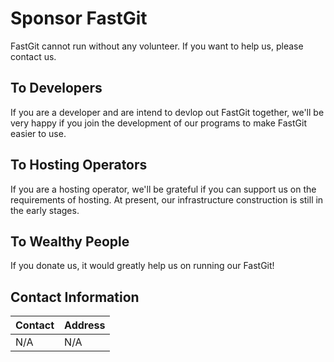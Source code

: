 # Sponsor FastGit

FastGit cannot run without any volunteer. If you want to help us, please contact us.

## To Developers

If you are a developer and are intend to devlop out FastGit together, we'll be very happy if you join the development of our programs to make FastGit easier to use.

## To Hosting Operators

If you are a hosting operator, we'll be grateful if you can support us on the requirements of hosting. At present, our infrastructure construction is still in the early stages.

## To Wealthy People

If you donate us, it would greatly help us on running our FastGit!

## Contact Information

| Contact | Address |
| ------- | ---- |
| N/A | N/A |
